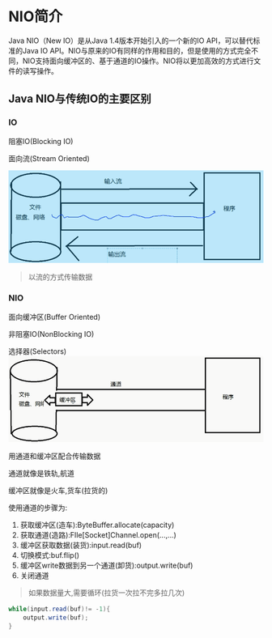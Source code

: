 # NIO简介

Java NIO（New IO）是从Java 1.4版本开始引入的一个新的IO API，可以替代标准的Java IO API。NIO与原来的IO有同样的作用和目的，但是使用的方式完全不同，NIO支持面向缓冲区的、基于通道的IO操作。NIO将以更加高效的方式进行文件的读写操作。



## Java NIO与传统IO的主要区别

### IO

阻塞IO(Blocking IO)

面向流(Stream Oriented)

![image.png](_images/1599118531438-627e29c8-a8fd-45e3-be2b-5e1c26ba01c6.png)

>   以流的方式传输数据



### NIO

面向缓冲区(Buffer Oriented)

非阻塞IO(NonBlocking IO)

选择器(Selectors)![image.png](_images/1599118545047-0fff2d32-c3eb-4086-ae7d-09e6953c6038.png)



用通道和缓冲区配合传输数据

通道就像是铁轨,航道

缓冲区就像是火车,货车(拉货的)

使用通道的步骤为:

1.  获取缓冲区(造车):ByteBuffer.allocate(capacity)
2.  获取通道(造路):FIle[Socket]Channel.open(...,...)
3.  缓冲区获取数据(装货):input.read(buf)
4.  切换模式:buf.flip()
5.  缓冲区write数据到另一个通道(卸货):output.write(buf)
6.  关闭通道



>   如果数据量大,需要循环(拉货一次拉不完多拉几次)

```java
while(input.read(buf)!= -1){
	output.write(buf);
}
```